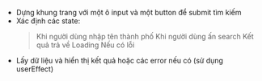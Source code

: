 - Dựng khung trang với một ô input và một button để submit tìm kiếm
- Xác định các state: 
    > Khi người dùng nhập tên thành phố
    > Khi người dùng ấn search
    > Kết quả trả về 
    > Loading
    > Nếu có lỗi 
- Lấy dữ liệu và hiển thị kết quả hoặc các error nếu có (sử dụng userEffect)